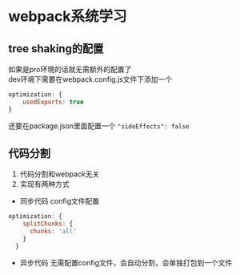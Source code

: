 # webpack系统学习
## tree shaking的配置  
如果是pro环境的话就无需额外的配置了  
dev环境下需要在webpack.config.js文件下添加一个
```javascript
optimization: {
    usedExports: true
}
```
还要在package.json里面配置一个
```"sideEffects": false```

## 代码分割
1. 代码分割和webpack无关
2. 实现有两种方式
* 同步代码 config文件配置  
```javascript
optimization: {
    splitChunks: {
      chunks: 'all'
    }
  }
```
* 异步代码 无需配置config文件，会自动分割，会单独打包到一个文件